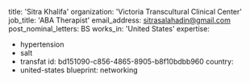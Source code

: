 title: 'Sitra Khalifa'
organization: 'Victoria Transcultural Clinical Center'
job_title: 'ABA Therapist'
email_address: sitrasalahadin@gmail.com
post_nominal_letters: BS
works_in: 'United States'
expertise:
  - hypertension
  - salt
  - transfat
id: bd151090-c856-4865-8905-b8f10bdbb960
country:
  - united-states
blueprint: networking
